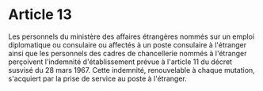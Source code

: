 # Article 13

Les personnels du ministère des affaires étrangères nommés sur un emploi diplomatique ou consulaire ou affectés à un poste consulaire à l'étranger ainsi que les personnels des cadres de chancellerie nommés à l'étranger perçoivent l'indemnité d'établissement prévue à l'article 11 du décret susvisé du 28 mars 1967. Cette indemnité, renouvelable à chaque mutation, s'acquiert par la prise de service au poste à l'étranger.
